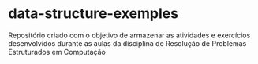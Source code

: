 # data-structure-exemples
Repositório criado com o objetivo de armazenar as atividades e exercícios desenvolvidos durante as aulas da disciplina de Resolução de Problemas Estruturados em Computação
